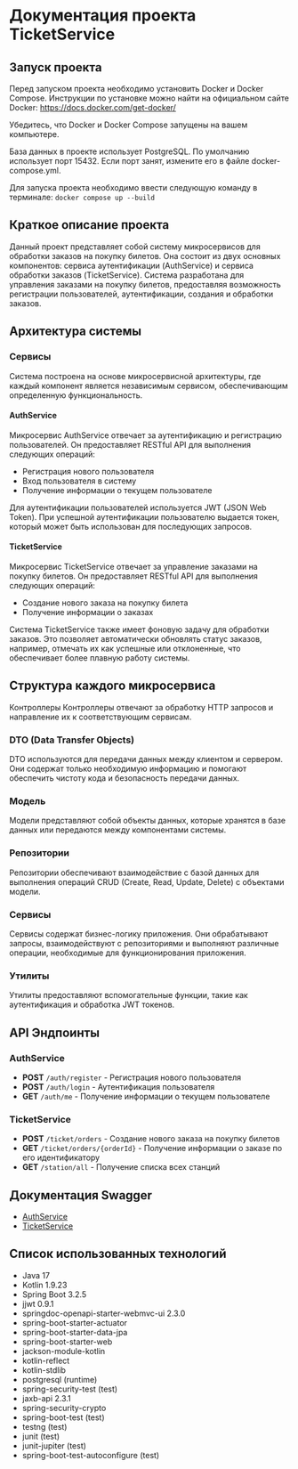 # Документация проекта TicketService

## Запуск проекта

Перед запуском проекта необходимо установить Docker и Docker Compose. Инструкции по установке можно найти на официальном сайте Docker: https://docs.docker.com/get-docker/

Убедитесь, что Docker и Docker Compose запущены на вашем компьютере.

База данных в проекте использует PostgreSQL. По умолчанию использует порт 15432. Если порт занят, измените его в файле docker-compose.yml.

Для запуска проекта необходимо ввести следующую команду в терминале:
`docker compose up --build`

## Краткое описание проекта

Данный проект представляет собой систему микросервисов для обработки заказов на покупку билетов. Она состоит из двух основных компонентов: сервиса аутентификации (AuthService) и сервиса обработки заказов (TicketService). Система разработана для управления заказами на покупку билетов, предоставляя возможность регистрации пользователей, аутентификации, создания и обработки заказов.

## Архитектура системы

### Сервисы

Система построена на основе микросервисной архитектуры, где каждый компонент является независимым сервисом, обеспечивающим определенную функциональность.

#### AuthService

Микросервис AuthService отвечает за аутентификацию и регистрацию пользователей. Он предоставляет RESTful API для выполнения следующих операций:
- Регистрация нового пользователя
- Вход пользователя в систему
- Получение информации о текущем пользователе

Для аутентификации пользователей используется JWT (JSON Web Token). При успешной аутентификации пользователю выдается токен, который может быть использован для последующих запросов.

#### TicketService

Микросервис TicketService отвечает за управление заказами на покупку билетов. Он предоставляет RESTful API для выполнения следующих операций:
- Создание нового заказа на покупку билета
- Получение информации о заказах

Система TicketService также имеет фоновую задачу для обработки заказов. Это позволяет автоматически обновлять статус заказов, например, отмечать их как успешные или отклоненные, что обеспечивает более плавную работу системы.

## Структура каждого микросервиса
Контроллеры
Контроллеры отвечают за обработку HTTP запросов и направление их к соответствующим сервисам.

### DTO (Data Transfer Objects)
DTO используются для передачи данных между клиентом и сервером. Они содержат только необходимую информацию и помогают обеспечить чистоту кода и безопасность передачи данных.

### Модель
Модели представляют собой объекты данных, которые хранятся в базе данных или передаются между компонентами системы.

### Репозитории
Репозитории обеспечивают взаимодействие с базой данных для выполнения операций CRUD (Create, Read, Update, Delete) с объектами модели.

### Сервисы
Сервисы содержат бизнес-логику приложения. Они обрабатывают запросы, взаимодействуют с репозиториями и выполняют различные операции, необходимые для функционирования приложения.

### Утилиты
Утилиты предоставляют вспомогательные функции, такие как аутентификация и обработка JWT токенов.

## API Эндпоинты

### AuthService

- **POST** `/auth/register` - Регистрация нового пользователя
- **POST** `/auth/login` - Аутентификация пользователя
- **GET** `/auth/me` - Получение информации о текущем пользователе

### TicketService

- **POST** `/ticket/orders` - Создание нового заказа на покупку билетов
- **GET** `/ticket/orders/{orderId}` - Получение информации о заказе по его идентификатору
- **GET** `/station/all` - Получение списка всех станций

## Документация Swagger

- [AuthService](http://localhost:8000/swagger-ui/index.html)
- [TicketService](http://localhost:8080/swagger-ui/index.html)

## Список использованных технологий

- Java 17
- Kotlin 1.9.23
- Spring Boot 3.2.5
- jjwt 0.9.1
- springdoc-openapi-starter-webmvc-ui 2.3.0
- spring-boot-starter-actuator
- spring-boot-starter-data-jpa
- spring-boot-starter-web
- jackson-module-kotlin
- kotlin-reflect
- kotlin-stdlib
- postgresql (runtime)
- spring-security-test (test)
- jaxb-api 2.3.1
- spring-security-crypto
- spring-boot-test (test)
- testng (test)
- junit (test)
- junit-jupiter (test)
- spring-boot-test-autoconfigure (test)
